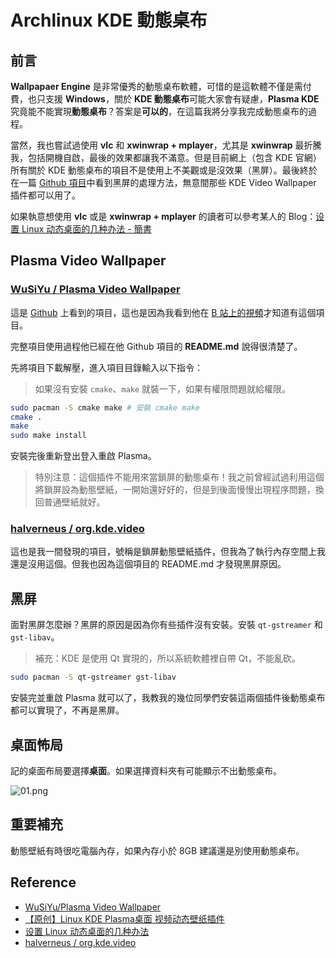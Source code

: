 # Archlinux KDE 動態桌布

<!--2020/01/15 edited by Huang Po-Hsun-->

## 前言

**Wallpapaer Engine** 是非常優秀的動態桌布軟體，可惜的是這軟體不僅是需付費，也只支援 **Windows**，關於 **KDE 動態桌布**可能大家會有疑慮，**Plasma KDE** 究竟能不能實現**動態桌布**？答案是**可以的**，在這篇我將分享我完成動態桌布的過程。

當然，我也嘗試過使用 **vlc** 和 **xwinwrap + mplayer**，尤其是 **xwinwrap** 最折騰我，包括開機自啟，最後的效果都讓我不滿意。但是目前網上（包含 KDE 官網）所有關於 KDE 動態桌布的項目不是使用上不美觀或是沒效果（黑屏）。最後終於在一篇 [Github 項目](https://github.com/halverneus/org.kde.video)中看到黑屏的處理方法，無意間那些 KDE Video Wallpaper 插件都可以用了。

如果執意想使用 **vlc** 或是 **xwinwrap + mplayer** 的讀者可以參考某人的 Blog：[设置 Linux 动态桌面的几种办法 - 簡書](https://www.jianshu.com/p/d6ff45e983ce)

## Plasma Video Wallpaper

###  [WuSiYu / Plasma Video Wallpaper](https://github.com/WuSiYu/PlasmaVideoWallpaper)

這是 [Github](https://github.com/WuSiYu/PlasmaVideoWallpaper) 上看到的項目，這也是因為我看到他在 [B 站上的視頻](https://www.bilibili.com/video/av8534344/)才知道有這個項目。

完整項目使用過程他已經在他 Github 項目的 **README.md** 說得很清楚了。

先將項目下載解壓，進入項目目錄輸入以下指令：

> 如果沒有安裝 `cmake`、`make` 就裝一下，如果有權限問題就給權限。

```zsh
sudo pacman -S cmake make # 安裝 cmake make
cmake .
make
sudo make install
```

安裝完後重新登出登入重啟 Plasma。

> 特別注意：這個插件不能用來當鎖屏的動態桌布！我之前曾經試過利用這個將鎖屏設為動態壁紙，一開始還好好的，但是到後面慢慢出現程序問題，換回普通壁紙就好。

### [halverneus / org.kde.video](https://github.com/halverneus/org.kde.video)

這也是我一間發現的項目，號稱是鎖屏動態壁紙插件，但我為了執行內存空間上我還是沒用這個。但我也因為這個項目的 README.md 才發現黑屏原因。

## 黑屏

面對黑屏怎麼辦？黑屏的原因是因為你有些插件沒有安裝。安裝 `qt-gstreamer` 和 `gst-libav`。

> 補充：KDE 是使用 Qt 實現的，所以系統軟體裡自帶 Qt，不能亂砍。

```zsh
sudo pacman -S qt-gstreamer gst-libav
```
安裝完並重啟 Plasma 就可以了，我教我的幾位同學們安裝這兩個插件後動態桌布都可以實現了，不再是黑屏。

## 桌面怖局

記的桌面布局要選擇**桌面**。如果選擇資料夾有可能顯示不出動態桌布。

![01.png](https://i.loli.net/2020/01/15/AjVFS74LHQDaGmy.png "設定動態桌布")

## 重要補充

動態壁紙有時很吃電腦內存，如果內存小於 8GB 建議還是別使用動態桌布。

## Reference

* [WuSiYu/Plasma Video Wallpaper](https://github.com/WuSiYu/PlasmaVideoWallpaper)
* [【原创】Linux KDE Plasma桌面 视频动态壁纸插件](https://www.bilibili.com/video/av8534344/)
* [设置 Linux 动态桌面的几种办法](https://www.jianshu.com/p/d6ff45e983ce)
* [halverneus / org.kde.video](https://github.com/halverneus/org.kde.video)
